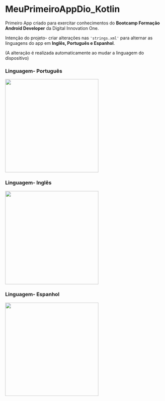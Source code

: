 # MeuPrimeiroAppDio_Kotlin
Primeiro App criado para exercitar conhecimentos do **Bootcamp Formação Android Developer** da Digital Innovation One.

Intenção do projeto- criar alterações nas `'strings.xml'` para alternar as linguagens do app em **Inglês, Português e Espanhol**.

(A alteração é realizada automaticamente ao mudar a linguagem do dispositivo)

### Linguagem- Português

<img src="https://github.com/Vct-Jully/MeuPrimeiroAppDio_Kotlin/assets/124018755/ec33403d-c662-42d0-90b7-8aa35970787c" width = 300px />

### Linguagem- Inglês

<img src="https://github.com/Vct-Jully/MeuPrimeiroAppDio_Kotlin/assets/124018755/ad794741-d3ae-4a43-9efb-e2717d018849" width = 300px />

### Linguagem- Espanhol

<img src="https://github.com/Vct-Jully/MeuPrimeiroAppDio_Kotlin/assets/124018755/8069c68e-daef-4162-8c3c-efe920449470" width = 300px />
